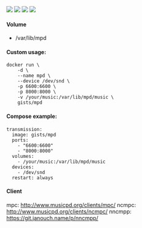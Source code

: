 ![](https://images.microbadger.com/badges/version/gists/mpd.svg) ![](https://images.microbadger.com/badges/image/gists/mpd.svg) ![](https://img.shields.io/docker/stars/gists/mpd.svg) ![](https://img.shields.io/docker/pulls/gists/mpd.svg)

#### Volume

- /var/lib/mpd

#### Custom usage:

    docker run \
        -d \
        --name mpd \
        --device /dev/snd \
        -p 6600:6600 \
        -p 8000:8000 \
        -v /your/music:/var/lib/mpd/music \
        gists/mpd

#### Compose example:

    transmission:
      image: gists/mpd
      ports:
        - "6600:6600"
        - "8000:8000"
      volumes:
        - /your/music:/var/lib/mpd/music
      devices:
        - /dev/snd
      restart: always

#### Client

mpc: <http://www.musicpd.org/clients/mpc/>
ncmpc: <http://www.musicpd.org/clients/ncmpc/>
nncmpp: <https://git.janouch.name/p/nncmpp/>
